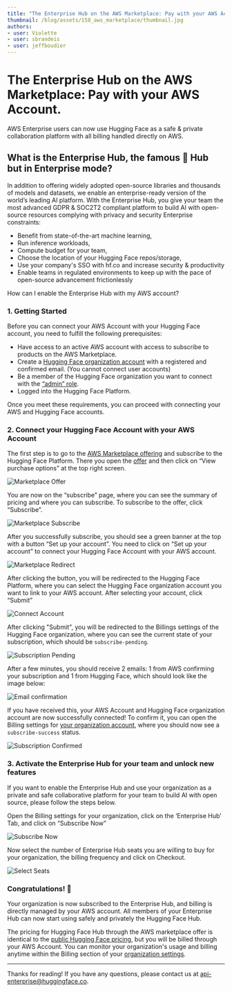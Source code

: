```yaml
---
title: "The Enterprise Hub on the AWS Marketplace: Pay with your AWS Account"
thumbnail: /blog/assets/158_aws_marketplace/thumbnail.jpg
authors:
- user: Violette
- user: sbrandeis
- user: jeffboudier
---
```


# The Enterprise Hub on the AWS Marketplace: Pay with your AWS Account.

AWS Enterprise users can now use Hugging Face as a safe & private collaboration platform with all billing handled directly on AWS.

## What is the Enterprise Hub, the famous 🤗 Hub but in Enterprise mode? 

In addition to offering widely adopted open-source libraries and thousands of models and datasets, we enable an enterprise-ready version of the world’s leading AI platform. With the Enterprise Hub, you give your team the most advanced GDPR & SOC2T2 compliant platform to build AI with open-source resources complying with privacy and security Enterprise constraints: 
- Benefit from state-of-the-art machine learning, 
- Run inference workloads, 
- Compute budget for your team, 
- Choose the location of your Hugging Face repos/storage, 
- Use your company's SSO with hf.co and increase security & productivity
- Enable teams in regulated environments to keep up with the pace of open-source advancement frictionlessly

How can I enable the Enterprise Hub with my AWS account?

### 1. Getting Started

Before you can connect your AWS Account with your Hugging Face account, you need to fulfill the following prerequisites: 

- Have access to an active AWS account with access to subscribe to products on the AWS Marketplace.
- Create a [Hugging Face organization account](https://huggingface.co/organizations/new) with a registered and confirmed email. (You cannot connect user accounts)
- Be a member of the Hugging Face organization you want to connect with the [“admin” role](https://huggingface.co/docs/hub/organizations-security).
- Logged into the Hugging Face Platform.

Once you meet these requirements, you can proceed with connecting your AWS and Hugging Face accounts.

### 2. Connect your Hugging Face Account with your AWS Account

The first step is to go to the [AWS Marketplace offering](https://aws.amazon.com/marketplace/pp/prodview-n6vsyhdjkfng2) and subscribe to the Hugging Face Platform. There you open the [offer](https://aws.amazon.com/marketplace/pp/prodview-n6vsyhdjkfng2) and then click on “View purchase options” at the top right screen. 

![Marketplace Offer](https://huggingface.co/datasets/huggingface/documentation-images/resolve/main/blog/01_bis_offering.jpg "Marketplace Offer")

You are now on the “subscribe” page, where you can see the summary of pricing and where you can subscribe. To subscribe to the offer, click “Subscribe”. 

![Marketplace Subscribe](https://huggingface.co/datasets/huggingface/documentation-images/resolve/main/blog/02_bis_subscribe.jpg "Marketplace Subscribe")

After you successfully subscribe, you should see a green banner at the top with a button “Set up your account”. You need to click on “Set up your account” to connect your Hugging Face Account with your AWS account.  

![Marketplace Redirect](https://huggingface.co/datasets/huggingface/documentation-images/resolve/main/blog/03_bis_redirect.jpg "Marketplace Redirect")

After clicking the button, you will be redirected to the Hugging Face Platform, where you can select the Hugging Face organization account you want to link to your AWS account. After selecting your account, click “Submit” 

![Connect Account](https://huggingface.co/datasets/huggingface/documentation-images/resolve/main/blog/04_connect.jpg "Connect Account")

After clicking "Submit", you will be redirected to the Billings settings of the Hugging Face organization, where you can see the current state of your subscription, which should be `subscribe-pending`.

![Subscription Pending](https://huggingface.co/datasets/huggingface/documentation-images/resolve/main/blog/05_pending.jpg "Subscription Pending")

After a few minutes, you should receive 2 emails: 1 from AWS confirming your subscription and 1 from Hugging Face, which should look like the image below:

![Email confirmation](https://huggingface.co/datasets/huggingface/documentation-images/resolve/main/blog/07_email.jpg "Email confirmation")

If you have received this, your AWS Account and Hugging Face organization account are now successfully connected! 
To confirm it, you can open the Billing settings for [your organization account](https://huggingface.co/settings/organizations), where you should now see a `subscribe-success` status.

![Subscription Confirmed](https://huggingface.co/datasets/huggingface/documentation-images/resolve/main/blog/06_success.jpg "Subscription Confirmed")

### 3. Activate the Enterprise Hub for your team and unlock new features

If you want to enable the Enterprise Hub and use your organization as a private and safe collaborative platform for your team to build AI with open source, please follow the steps below.

Open the Billing settings for your organization, click on the ‘Enterprise Hub’ Tab, and click on “Subscribe Now”

![Subscribe Now](https://huggingface.co/datasets/huggingface/documentation-images/resolve/main/blog/08_subscribe.jpg "Subscribe Now")

Now select the number of Enterprise Hub seats you are willing to buy for your organization, the billing frequency and click on Checkout. 

![Select Seats](https://huggingface.co/datasets/huggingface/documentation-images/resolve/main/blog/09_select.jpg "Select Seats")


### Congratulations! 🥳

Your organization is now subscribed to the Enterprise Hub, and billing is directly managed by your AWS account. All members of your Enterprise Hub can now start using safely and privately the Hugging Face Hub.

The pricing for Hugging Face Hub through the AWS marketplace offer is identical to the [public Hugging Face pricing](https://huggingface.co/pricing), but you will be billed through your AWS Account. You can monitor your organization's usage and billing anytime within the Billing section of your [organization settings](https://huggingface.co/settings/organizations).

---
Thanks for reading! If you have any questions, please contact us at [api-enterprise@huggingface.co](mailto:api-enterprise@huggingface.co).

